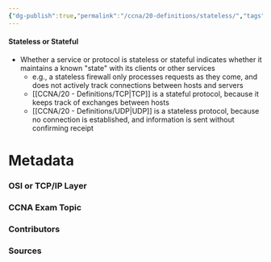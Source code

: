 ```yaml
---
{"dg-publish":true,"permalink":"/ccna/20-definitions/stateless/","tags":["defs_ccna"],"created":"2023-11-05T10:55:11.000-08:00","updated":"2023-11-07T15:39:00.526-08:00"}
---
```


#### Stateless or Stateful
- Whether a service or protocol is stateless or stateful indicates whether it maintains a known "state" with its clients or other services
	- e.g., a stateless firewall only processes requests as they come, and does not actively track connections between hosts and servers
	- [[CCNA/20 - Definitions/TCP\|TCP]] is a stateful protocol, because it keeps track of exchanges between hosts
	- [[CCNA/20 - Definitions/UDP\|UDP]] is a stateless protocol, because no connection is established, and information is sent without confirming receipt







# Metadata
### OSI or TCP/IP Layer

### CCNA Exam Topic

### Contributors

### Sources
